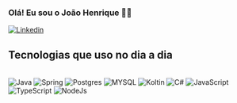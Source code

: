 

### Olá! Eu sou o João Henrique 👋🏻
[![Linkedin](https://img.shields.io/badge/LinkedIn-0077B5?style=for-the-badge&logo=linkedin&logoColor=white)](https://www.linkedin.com/in/this-joao/)


## Tecnologias que uso no dia a dia

<div style="display: inline_block"></br>
<img alt= "Java" src="https://img.shields.io/badge/Java-ED8B00?style=for-the-badge&logo=openjdk&logoColor=white" aligin="center"/>
<img alt= "Spring" src="https://img.shields.io/badge/spring-%236DB33F.svg?style=for-the-badge&logo=spring&logoColor=white" aligin="center"/>
<img alt= "Postgres" src="https://img.shields.io/badge/postgres-%23316192.svg?style=for-the-badge&logo=postgresql&logoColor=white" aligin="center"/>
<img alt= "MYSQL" src="https://img.shields.io/badge/mysql-%2300f.svg?style=for-the-badge&logo=mysql&logoColor=white" aligin="center"/>
<img alt= "Koltin" src="https://img.shields.io/badge/Kotlin-0095D5?&style=for-the-badge&logo=kotlin&logoColor=white" aligin="center"/>
<img alt= "C#" src="https://img.shields.io/badge/C%23-239120?style=for-the-badge&logo=c-sharp&logoColor=white" aligin="center"/>
<img alt= "JavaScript" src="https://img.shields.io/badge/JavaScript-323330?style=for-the-badge&logo=javascript&logoColor=F7DF1E" aligin="center"/>
<img alt= "TypeScript" src="https://img.shields.io/badge/TypeScript-007ACC?style=for-the-badge&logo=typescript&logoColor=white" aligin="center"/>
<img alt= "NodeJs" src="https://img.shields.io/badge/Node.js-43853D?style=for-the-badge&logo=node.js&logoColor=white" aligin="center"/>

</div><br/>



